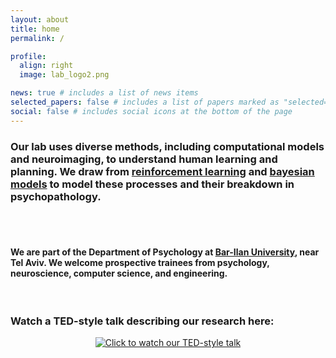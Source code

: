 ```yaml
---
layout: about
title: home
permalink: /

profile:
  align: right
  image: lab_logo2.png

news: true # includes a list of news items
selected_papers: false # includes a list of papers marked as "selected={true}"
social: false # includes social icons at the bottom of the page
---
```


### Our lab uses diverse methods, including **computational models** and **neuroimaging**, to understand human **learning** and **planning**. We draw from [reinforcement learning](http://incompleteideas.net/book/the-book-2nd.html) and [bayesian models](https://mitpress.mit.edu/9780262049412/bayesian-models-of-cognition) to model these processes and their breakdown in **psychopathology**.

<br>
<br>

#### We are part of the Department of Psychology at [Bar-Ilan University](https://www.biu.ac.il/en), near Tel Aviv. We welcome prospective trainees from psychology, neuroscience, computer science, and engineering.

<br>

### Watch a TED-style talk describing our research here:

<p align="center">
  <a href="https://www.youtube.com/watch?v=kQJ5UU56xXA" target="_blank" rel="noopener noreferrer">
    <img
      src="https://img.youtube.com/vi/kQJ5UU56xXA/hqdefault.jpg"
      alt="Click to watch our TED-style talk"
      style="max-width: 100%; height: auto; border: 0;"
    >
  </a>
</p>
